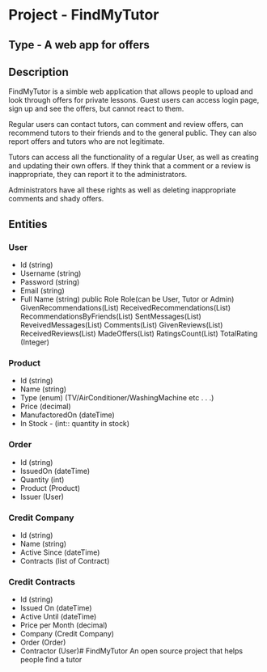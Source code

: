 # Project - FindMyTutor

## Type - A web app for offers

## Description

FindMyTutor is a simble web application that allows people to upload and look through 
offers for private lessons. Guest users can access login page, sign up and see the offers, 
but cannot react to them.

Regular users can contact tutors, can comment and review offers, can recommend tutors to their friends
and to the general public. They can also report offers and tutors who are not legitimate. 

Tutors can access all the functionality of a regular User, as well as creating and updating their own offers. 
If they think that a comment or a review is inappropriate, they can report it to the administrators. 

Administrators have all these rights as well as deleting inappropriate comments and shady offers. 

## Entities

### User
  - Id (string)
  - Username (string)
  - Password (string)
  - Email (string)
  - Full Name (string)
 public Role Role(can be User, Tutor or Admin)
        GivenRecommendations(List)
        ReceivedRecommendations(List)
        RecommendationsByFriends(List)
        SentMessages(List)
        ReveivedMessages(List)
        Comments(List)
		GivenReviews(List)
        ReceivedReviews(List)
        MadeOffers(List)
        RatingsCount(List)
        TotalRating (Integer)
### Product
  - Id (string)
  - Name (string)
  - Type (enum) (TV/AirConditioner/WashingMachine etc . . .)
  - Price (decimal)
  - ManufactoredOn (dateTime)
  - In Stock - (int:: quantity in stock)
### Order
  - Id (string)
  - IssuedOn (dateTime)
  - Quantity (int)
  - Product (Product)
  - Issuer (User)
### Credit Company
  - Id (string)
  - Name (string)
  - Active Since (dateTime)
  - Contracts (list of Contract)
### Credit Contracts
  - Id (string)
  - Issued On (dateTime)
  - Active Until (dateTime)
  - Price per Month (decimal)
  - Company (Credit Company)
  - Order (Order)
  - Contractor (User)# FindMyTutor
An open source project that helps people find a tutor
